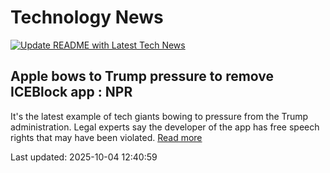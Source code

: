 # Technology News

[![Update README with Latest Tech News](https://github.com/tcdtist/daily-tech-digest/actions/workflows/main.yml/badge.svg)](https://github.com/tcdtist/daily-tech-digest/actions/workflows/main.yml)

## Apple bows to Trump pressure to remove ICEBlock app : NPR
It's the latest example of tech giants bowing to pressure from the Trump administration. Legal experts say the developer of the app has free speech rights that may have been violated.
[Read more](https://www.npr.org/2025/10/03/nx-s1-5561999/apple-google-iceblock-app-removal)



Last updated: 2025-10-04 12:40:59
